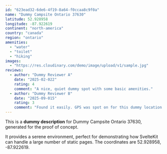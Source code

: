 ```yaml
---
id: "623ead32-6de6-4f19-8a64-f0ccaa8c9f0a"
name: "Dummy Campsite Ontario 37630"
latitude: 52.928958
longitude: -87.922619
continent: "north-america"
country: "canada"
region: "ontario"
amenities:
  - "water"
  - "toilet"
  - "hiking"
images:
  - "https://res.cloudinary.com/demo/image/upload/v1/sample.jpg"
reviews:
  - author: "Dummy Reviewer A"
    date: "2025-02-022"
    rating: 4
    comment: "A nice, quiet dummy spot with some basic amenities."
  - author: "Dummy Reviewer B"
    date: "2025-09-015"
    rating: 3
    comment: "Found it easily. GPS was spot on for this dummy location."
---
```


This is a **dummy description** for Dummy Campsite Ontario 37630, generated for the proof of concept.

It provides a serene environment, perfect for demonstrating how SvelteKit can handle a large number of static pages. The coordinates are 52.928958, -87.922619.
